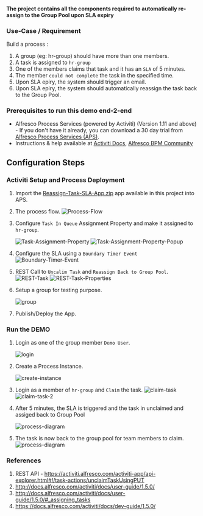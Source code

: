 #### The project contains all the components required to automatically re-assign to the Group Pool upon SLA expiry

### Use-Case / Requirement

Build a process :

1. A group (eg: hr-group) should have more than one members.
2. A task is assigned to `hr-group`
3. One of the members claims that task and it has an `SLA` of 5 minutes.
4. The member `could not complete` the task in the specified time.
5. Upon SLA epiry, the system should trigger an email.
6. Upon SLA epiry, the system should automatically reassign the task back to the Group Pool.

### Prerequisites to run this demo end-2-end

* Alfresco Process Services (powered by Activiti) (Version 1.11 and above) - If you don't have it already, you can download a 30 day trial from [Alfresco Process Services (APS)](https://www.alfresco.com/products/business-process-management/alfresco-activiti).
* Instructions & help available at [Activiti Docs](http://docs.alfresco.com/activiti/docs/), [Alfresco BPM Community](https://community.alfresco.com/community/bpm)

## Configuration Steps

### Activiti Setup and Process Deployment

1. Import the [Reassign-Task-SLA-App.zip](Reassign-Task-SLA-App.zip) app available in this project into APS.
2. The process flow.  ![Process-Flow](images/1.png)

3. Configure `Task In Queue` Assignment Property and make it assigned to `hr-group`.

   ![Task-Assignment-Property](images/2.png)
   ![Task-Assignment-Property-Popup](images/3.png)

4. Configure the SLA using a `Boundary Timer Event`
   ![Boundary-Timer-Event](images/9.png)

5. REST Call to `Uncalim Task` and `Reassign Back to Group Pool`.
   ![REST-Task](images/10.png)
   ![REST-Task-Properties](images/10a.png)

6. Setup a group for testing purpose.

   ![group](images/4.png)

7. Publish/Deploy the App.

### Run the DEMO

1. Login as one of the group member `Demo User`.

   ![login](images/5.png)

2. Create a Process Instance.

   ![create-instance](images/6.png)

3. Login as a member of `hr-group` and `Claim` the task.
   ![claim-task](images/6a.png)
   ![claim-task-2](images/6b.png)

4. After 5 minutes, the SLA is triggered and the task in unclaimed and assiged back to Group Pool

   ![process-diagram](images/11.png)

5. The task is now back to the group pool for team members to claim.   ![process-diagram](images/11a.png)

### References

1. REST API - <https://activiti.alfresco.com/activiti-app/api-explorer.html#!/task-actions/unclaimTaskUsingPUT>
2. <http://docs.alfresco.com/activiti/docs/user-guide/1.5.0/>
3. <http://docs.alfresco.com/activiti/docs/user-guide/1.5.0/#_assigning_tasks>
4. <https://docs.alfresco.com/activiti/docs/dev-guide/1.5.0/>
